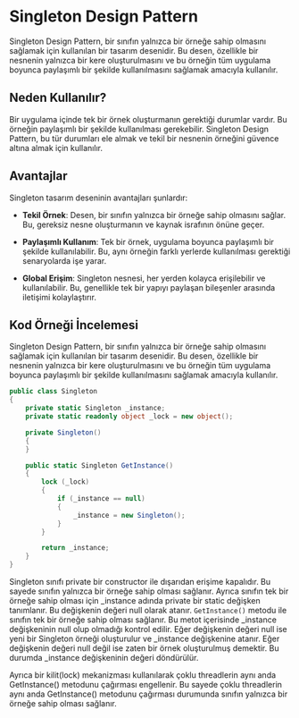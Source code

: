 ﻿# Singleton Design Pattern

Singleton Design Pattern, bir sınıfın yalnızca bir örneğe sahip olmasını sağlamak için kullanılan bir tasarım desenidir. Bu desen, özellikle bir nesnenin yalnızca bir kere oluşturulmasını ve bu örneğin tüm uygulama boyunca paylaşımlı bir şekilde kullanılmasını sağlamak amacıyla kullanılır.

## Neden Kullanılır?

Bir uygulama içinde tek bir örnek oluşturmanın gerektiği durumlar vardır. Bu örneğin paylaşımlı bir şekilde kullanılması gerekebilir. Singleton Design Pattern, bu tür durumları ele almak ve tekil bir nesnenin örneğini güvence altına almak için kullanılır.

## Avantajlar
Singleton tasarım deseninin avantajları şunlardır:

- **Tekil Örnek**: Desen, bir sınıfın yalnızca bir örneğe sahip olmasını sağlar. Bu, gereksiz nesne oluşturmanın ve kaynak israfının önüne geçer.

- **Paylaşımlı Kullanım**: Tek bir örnek, uygulama boyunca paylaşımlı bir şekilde kullanılabilir. Bu, aynı örneğin farklı yerlerde kullanılması gerektiği senaryolarda işe yarar.

- **Global Erişim**: Singleton nesnesi, her yerden kolayca erişilebilir ve kullanılabilir. Bu, genellikle tek bir yapıyı paylaşan bileşenler arasında iletişimi kolaylaştırır.

## Kod Örneği İncelemesi

Singleton Design Pattern, bir sınıfın yalnızca bir örneğe sahip olmasını sağlamak için kullanılan bir tasarım desenidir. Bu desen, özellikle bir nesnenin yalnızca bir kere oluşturulmasını ve bu örneğin tüm uygulama boyunca paylaşımlı bir şekilde kullanılmasını sağlamak amacıyla kullanılır.

```csharp
public class Singleton
{
    private static Singleton _instance;
    private static readonly object _lock = new object();

    private Singleton()
    {
    }

    public static Singleton GetInstance()
    {
        lock (_lock)
        {
            if (_instance == null)
            {
                _instance = new Singleton();
            }
        }

        return _instance;
    }
}
```

Singleton sınıfı private bir constructor ile dışarıdan erişime kapalıdır. Bu sayede sınıfın yalnızca bir örneğe sahip olması sağlanır. Ayrıca sınıfın tek bir örneğe sahip olması için _instance adında private bir static değişken tanımlanır. Bu değişkenin değeri null olarak atanır. `GetInstance()` metodu ile sınıfın tek bir örneğe sahip olması sağlanır. Bu metot içerisinde _instance değişkeninin null olup olmadığı kontrol edilir. Eğer değişkenin değeri null ise yeni bir Singleton örneği oluşturulur ve _instance değişkenine atanır. Eğer değişkenin değeri null değil ise zaten bir örnek oluşturulmuş demektir. Bu durumda _instance değişkeninin değeri döndürülür.

Ayrıca bir kilit(lock) mekanizması kullanılarak çoklu threadlerin aynı anda GetInstance() metodunu çağırması engellenir. Bu sayede çoklu threadlerin aynı anda GetInstance() metodunu çağırması durumunda sınıfın yalnızca bir örneğe sahip olması sağlanır.